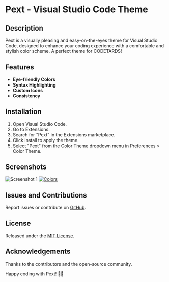 # Pext - Visual Studio Code Theme


## Description

Pext is a visually pleasing and easy-on-the-eyes theme for Visual Studio Code, designed to enhance your coding experience with a comfortable and stylish color scheme. A perfect theme for CODETARDS!

## Features

- **Eye-friendly Colors**
- **Syntax Highlighting**
- **Custom Icons**
- **Consistency**

## Installation

1. Open Visual Studio Code.
2. Go to Extensions.
3. Search for "Pext" in the Extensions marketplace.
4. Click Install to apply the theme.
5. Select "Pext" from the Color Theme dropdown menu in Preferences > Color Theme.

## Screenshots


![Screenshot 1](https://i.postimg.cc/dVpjrYNz/pext-theme.png)
[![Colors](https://i.postimg.cc/m2ZjGVF6/pext-theme-colors.png)](https://postimg.cc/PNcYWWym)

## Issues and Contributions

Report issues or contribute on [GitHub](https://github.com/askadityapandey/pext-theme).

## License

Released under the [MIT License](https://opensource.org/licenses/MIT).

## Acknowledgements

Thanks to the contributors and the open-source community.

Happy coding with Pext! 🎨🚀